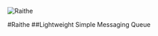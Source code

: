 ![Raithe](https://github.com/catmullet/Raithe/blob/master/image%20(1).jpg)

#Raithe
##Lightweight Simple Messaging Queue


